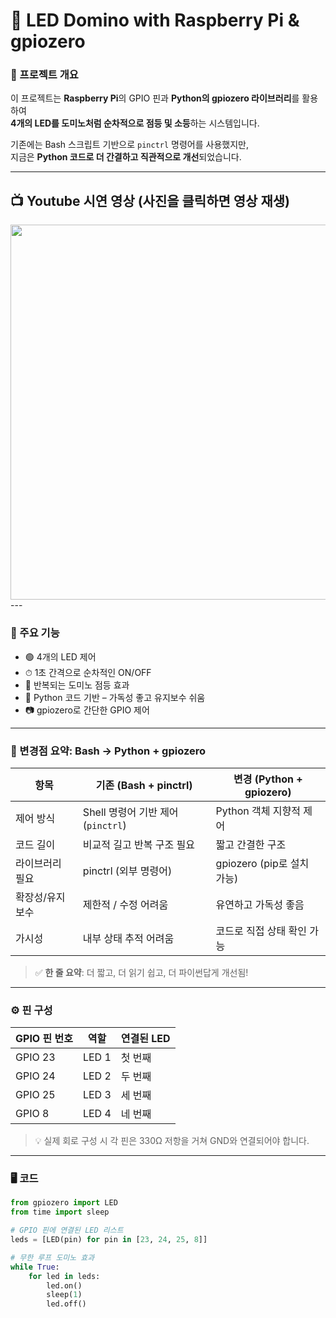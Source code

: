 # 🧩 LED Domino with Raspberry Pi & gpiozero

### 📜 프로젝트 개요
이 프로젝트는 **Raspberry Pi**의 GPIO 핀과 **Python의 gpiozero 라이브러리**를 활용하여  
**4개의 LED를 도미노처럼 순차적으로 점등 및 소등**하는 시스템입니다.  

기존에는 Bash 스크립트 기반으로 `pinctrl` 명령어를 사용했지만,  
지금은 **Python 코드로 더 간결하고 직관적으로 개선**되었습니다.

---
## 📺 Youtube 시연 영상 (사진을 클릭하면 영상 재생)

<a href="https://youtu.be/ha-5o7uz8aM">
  <img src="https://img.youtube.com/vi/ha-5o7uz8aM/hqdefault.jpg" width="600px">
</a>
---

### 🎯 주요 기능
- 🟢 4개의 LED 제어
- ⏱ 1초 간격으로 순차적인 ON/OFF
- 🔁 반복되는 도미노 점등 효과
- 🐍 Python 코드 기반 – 가독성 좋고 유지보수 쉬움
- 📷 gpiozero로 간단한 GPIO 제어

---

### 🔁 변경점 요약: Bash → Python + gpiozero

| 항목              | 기존 (Bash + pinctrl)                         | 변경 (Python + gpiozero)                    |
|-------------------|-----------------------------------------------|---------------------------------------------|
| 제어 방식         | Shell 명령어 기반 제어 (`pinctrl`)           | Python 객체 지향적 제어                     |
| 코드 길이         | 비교적 길고 반복 구조 필요                    | 짧고 간결한 구조                            |
| 라이브러리 필요   | pinctrl (외부 명령어)                         | gpiozero (pip로 설치 가능)                  |
| 확장성/유지보수   | 제한적 / 수정 어려움                         | 유연하고 가독성 좋음                        |
| 가시성            | 내부 상태 추적 어려움                         | 코드로 직접 상태 확인 가능                  |

> ✅ **한 줄 요약**: 더 짧고, 더 읽기 쉽고, 더 파이썬답게 개선됨!

---

### ⚙️ 핀 구성

| GPIO 핀 번호 | 역할      | 연결된 LED |
|--------------|-----------|------------|
| GPIO 23      | LED 1     | 첫 번째    |
| GPIO 24      | LED 2     | 두 번째    |
| GPIO 25      | LED 3     | 세 번째    |
| GPIO 8       | LED 4     | 네 번째    |

> 💡 실제 회로 구성 시 각 핀은 330Ω 저항을 거쳐 GND와 연결되어야 합니다.

---

### 🖥️ 코드

```python
from gpiozero import LED
from time import sleep

# GPIO 핀에 연결된 LED 리스트
leds = [LED(pin) for pin in [23, 24, 25, 8]]

# 무한 루프 도미노 효과
while True:
    for led in leds:
        led.on()
        sleep(1)
        led.off()
```
